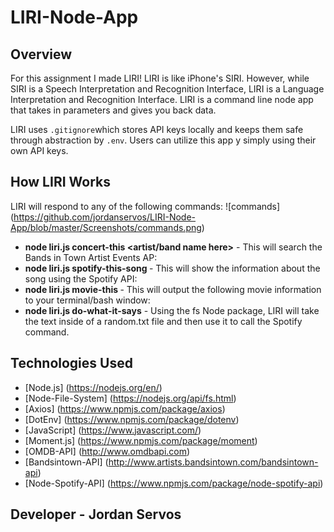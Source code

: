 # LIRI-Node-App

## Overview

For this assignment I made LIRI! LIRI is like iPhone's SIRI. However, while SIRI is a Speech Interpretation and Recognition Interface, LIRI is a Language Interpretation and Recognition Interface. LIRI is a command line node app that takes in parameters and gives you back data.

LIRI uses `.gitignore`which stores API keys locally and keeps them safe through abstraction by `.env`. Users can utilize this app y simply using their own API keys. 

## How LIRI Works

LIRI will respond to any of the following commands:
![commands]
(https://github.com/jordanservos/LIRI-Node-App/blob/master/Screenshots/commands.png)

* **node liri.js concert-this <artist/band name here>** - This will search the Bands in Town Artist Events AP:
* **node liri.js spotify-this-song <song name here>** - This will show the information about the song using the Spotify API:
* **node liri.js movie-this <movie name here>** - This will output the following movie information to your terminal/bash window:
* **node liri.js do-what-it-says** - Using the fs Node package, LIRI will take the text inside of a random.txt file and then use it to call the Spotify command.

## Technologies Used 

* [Node.js] (https://nodejs.org/en/)
* [Node-File-System] (https://nodejs.org/api/fs.html)
* [Axios] (https://www.npmjs.com/package/axios)
* [DotEnv] (https://www.npmjs.com/package/dotenv)
* [JavaScript] (https://www.javascript.com/)
* [Moment.js] (https://www.npmjs.com/package/moment)
* [OMDB-API] (http://www.omdbapi.com)
* [Bandsintown-API] (http://www.artists.bandsintown.com/bandsintown-api)
* [Node-Spotify-API] (https://www.npmjs.com/package/node-spotify-api)

## Developer - Jordan Servos





